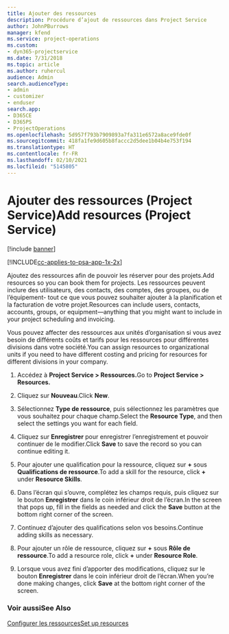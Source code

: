 ```yaml
---
title: Ajouter des ressources
description: Procédure d’ajout de ressources dans Project Service
author: JohnPBurrows
manager: kfend
ms.service: project-operations
ms.custom:
- dyn365-projectservice
ms.date: 7/31/2018
ms.topic: article
ms.author: ruhercul
audience: Admin
search.audienceType:
- admin
- customizer
- enduser
search.app:
- D365CE
- D365PS
- ProjectOperations
ms.openlocfilehash: 5d957f793b7909893a7fa311e6572a8ace9fde0f
ms.sourcegitcommit: 418fa1fe9d605b8faccc2d5dee1b04b4e753f194
ms.translationtype: HT
ms.contentlocale: fr-FR
ms.lasthandoff: 02/10/2021
ms.locfileid: "5145805"
---
```

# <a name="add-resources-project-service"></a><span data-ttu-id="d4870-103">Ajouter des ressources (Project Service)</span><span class="sxs-lookup"><span data-stu-id="d4870-103">Add resources (Project Service)</span></span>

[!include [banner](../includes/psa-now-project-operations.md)]

[!INCLUDE[cc-applies-to-psa-app-1x-2x](../includes/cc-applies-to-psa-app-1x-2x.md)]

<span data-ttu-id="d4870-104">Ajoutez des ressources afin de pouvoir les réserver pour des projets.</span><span class="sxs-lookup"><span data-stu-id="d4870-104">Add resources so you can book them for projects.</span></span> <span data-ttu-id="d4870-105">Les ressources peuvent inclure des utilisateurs, des contacts, des comptes, des groupes, ou de l’équipement- tout ce que vous pouvez souhaiter ajouter à la planification et la facturation de votre projet.</span><span class="sxs-lookup"><span data-stu-id="d4870-105">Resources can include users, contacts, accounts, groups, or equipment—anything that you might want to include in your project scheduling and invoicing.</span></span>  
  
<span data-ttu-id="d4870-106">Vous pouvez affecter des ressources aux unités d’organisation si vous avez besoin de différents coûts et tarifs pour les ressources pour différentes divisions dans votre société.</span><span class="sxs-lookup"><span data-stu-id="d4870-106">You can assign resources to organizational units if you need to have different costing and pricing for resources for different divisions in your company.</span></span>  
  
1.  <span data-ttu-id="d4870-107">Accédez à **Project Service > Ressources.**</span><span class="sxs-lookup"><span data-stu-id="d4870-107">Go to **Project Service > Resources.**</span></span>  
  
2.  <span data-ttu-id="d4870-108">Cliquez sur **Nouveau**.</span><span class="sxs-lookup"><span data-stu-id="d4870-108">Click **New**.</span></span>  
  
3.  <span data-ttu-id="d4870-109">Sélectionnez **Type de ressource**, puis sélectionnez les paramètres que vous souhaitez pour chaque champ.</span><span class="sxs-lookup"><span data-stu-id="d4870-109">Select the **Resource Type**, and then select the settings you want for each field.</span></span>  
  
4.  <span data-ttu-id="d4870-110">Cliquez sur **Enregistrer** pour enregistrer l’enregistrement et pouvoir continuer de le modifier.</span><span class="sxs-lookup"><span data-stu-id="d4870-110">Click **Save** to save the record so you can continue editing it.</span></span>  
  
5.  <span data-ttu-id="d4870-111">Pour ajouter une qualification pour la ressource, cliquez sur **+** sous **Qualifications de ressource**.</span><span class="sxs-lookup"><span data-stu-id="d4870-111">To add a skill for the resource, click **+** under **Resource Skills**.</span></span>  
  
6.  <span data-ttu-id="d4870-112">Dans l’écran qui s’ouvre, complétez les champs requis, puis cliquez sur le bouton **Enregistrer** dans le coin inférieur droit de l’écran.</span><span class="sxs-lookup"><span data-stu-id="d4870-112">In the screen that pops up, fill in the fields as needed and click the **Save** button at the bottom right corner of the screen.</span></span>  
  
7.  <span data-ttu-id="d4870-113">Continuez d’ajouter des qualifications selon vos besoins.</span><span class="sxs-lookup"><span data-stu-id="d4870-113">Continue adding skills as necessary.</span></span>  
  
8.  <span data-ttu-id="d4870-114">Pour ajouter un rôle de ressource, cliquez sur **+** sous **Rôle de ressource**.</span><span class="sxs-lookup"><span data-stu-id="d4870-114">To add a resource role, click **+** under **Resource Role**.</span></span>  
  
9. <span data-ttu-id="d4870-115">Lorsque vous avez fini d’apporter des modifications, cliquez sur le bouton **Enregistrer** dans le coin inférieur droit de l’écran.</span><span class="sxs-lookup"><span data-stu-id="d4870-115">When you’re done making changes, click **Save** at the bottom right corner of the screen.</span></span>  
  
### <a name="see-also"></a><span data-ttu-id="d4870-116">Voir aussi</span><span class="sxs-lookup"><span data-stu-id="d4870-116">See Also</span></span>  
 [<span data-ttu-id="d4870-117">Configurer les ressources</span><span class="sxs-lookup"><span data-stu-id="d4870-117">Set up resources</span></span>](../psa/set-up-resources.md)
